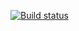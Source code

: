 [![Build status](https://ci.appveyor.com/api/projects/status/vkr0vw01r9w1fe19?svg=true)](https://ci.appveyor.com/project/ShapoMarina/patterns-task2)
